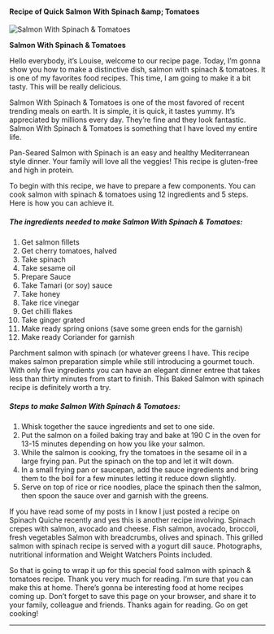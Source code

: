             

#### Recipe of Quick Salmon With Spinach &amp;amp; Tomatoes

![Salmon With Spinach &amp; Tomatoes](https://img-global.cpcdn.com/recipes/ea079c5dc3bb473d/751x532cq70/salmon-with-spinach-tomatoes-recipe-main-photo.jpg)

**Salmon With Spinach &amp; Tomatoes**

Hello everybody, it’s Louise, welcome to our recipe page. Today, I’m gonna show you how to make a distinctive dish, salmon with spinach & tomatoes. It is one of my favorites food recipes. This time, I am going to make it a bit tasty. This will be really delicious.

Salmon With Spinach & Tomatoes is one of the most favored of recent trending meals on earth. It is simple, it is quick, it tastes yummy. It’s appreciated by millions every day. They’re fine and they look fantastic. Salmon With Spinach & Tomatoes is something that I have loved my entire life.

Pan-Seared Salmon with Spinach is an easy and healthy Mediterranean style dinner. Your family will love all the veggies! This recipe is gluten-free and high in protein.

To begin with this recipe, we have to prepare a few components. You can cook salmon with spinach & tomatoes using 12 ingredients and 5 steps. Here is how you can achieve it.

##### The ingredients needed to make Salmon With Spinach & Tomatoes:

1.  Get salmon fillets
2.  Get cherry tomatoes, halved
3.  Take spinach
4.  Take sesame oil
5.  Prepare Sauce
6.  Take Tamari (or soy) sauce
7.  Take honey
8.  Take rice vinegar
9.  Get chilli flakes
10.  Take ginger grated
11.  Make ready spring onions (save some green ends for the garnish)
12.  Make ready Coriander for garnish

Parchment salmon with spinach (or whatever greens I have. This recipe makes salmon preparation simple while still introducing a gourmet touch. With only five ingredients you can have an elegant dinner entree that takes less than thirty minutes from start to finish. This Baked Salmon with spinach recipe is definitely worth a try.

##### Steps to make Salmon With Spinach & Tomatoes:

1.  Whisk together the sauce ingredients and set to one side.
2.  Put the salmon on a foiled baking tray and bake at 190 C in the oven for 13-15 minutes depending on how you like your salmon.
3.  While the salmon is cooking, fry the tomatoes in the sesame oil in a large frying pan. Put the spinach on the top and let it wilt down.
4.  In a small frying pan or saucepan, add the sauce ingredients and bring them to the boil for a few minutes letting it reduce down slightly.
5.  Serve on top of rice or rice noodles, place the spinach then the salmon, then spoon the sauce over and garnish with the greens.

If you have read some of my posts in I know I just posted a recipe on Spinach Quiche recently and yes this is another recipe involving. Spinach crepes with salmon, avocado and cheese. Fish salmon, avocado, broccoli, fresh vegetables Salmon with breadcrumbs, olives and spinach. This grilled salmon with spinach recipe is served with a yogurt dill sauce. Photographs, nutritional information and Weight Watchers Points included.

So that is going to wrap it up for this special food salmon with spinach & tomatoes recipe. Thank you very much for reading. I’m sure that you can make this at home. There’s gonna be interesting food at home recipes coming up. Don’t forget to save this page on your browser, and share it to your family, colleague and friends. Thanks again for reading. Go on get cooking!

* * *